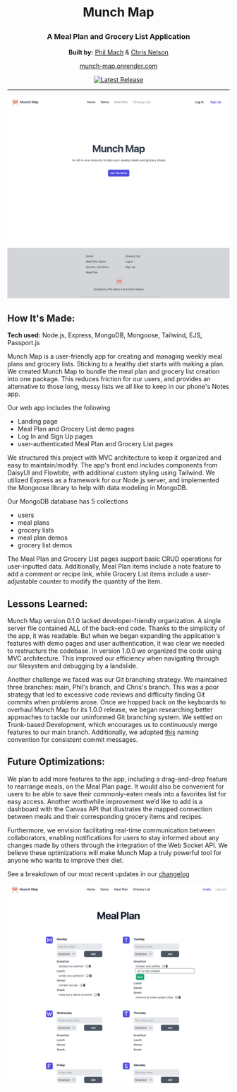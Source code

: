 # <p align="center">Munch Map</p>

### <div align="center">A Meal Plan and Grocery List Application</div>

<div align="center">

  **Built by:** [Phil Mach](https://github.com/philmach2) & [Chris Nelson](https://github.com/ccchrissss)

</div>

<div align="center">

  [munch-map.onrender.com](https://munch-map.onrender.com)

</div>

<div align="center">
 
  <a href="https://github.com/ccchrissss/munch-map/blob/main/CHANGELOG.md"><img src="https://img.shields.io/badge/version-1.1.0-blue" alt="Latest Release"></a>

</div>

---

<div align="center">
 <img width="720" alt="munch-map-landing-page" src="https://github.com/ccchrissss/munch-map/blob/main/public/assets/landing-page-screenshot-1.png?raw=true">
</div>

## How It's Made:

**Tech used:** Node.js, Express, MongoDB, Mongoose, Tailwind, EJS, Passport.js

Munch Map is a user-friendly app for creating and managing weekly meal plans and grocery lists. Sticking to a healthy diet starts with making a plan. We created Munch Map to bundle the meal plan and grocery list creation into one package. This reduces friction for our users, and provides an alternative to those long, messy lists we all like to keep in our phone's Notes app.

Our web app includes the following
- Landing page
- Meal Plan and Grocery List demo pages
- Log In and Sign Up pages
- user-authenticated Meal Plan and Grocery List pages

We structured this project with MVC architecture to keep it organized and easy to maintain/modify. The app's front end includes components from DaisyUI and Flowbite, with additional custom styling using Tailwind. We utilized Express as a framework for our Node.js server, and implemented the Mongoose library to help with data modeling in MongoDB.

Our MongoDB database has 5 collections
- users
- meal plans
- grocery lists
- meal plan demos
- grocery list demos

The Meal Plan and Grocery List pages support basic CRUD operations for user-inputted data. Additionally, Meal Plan items include a note feature to add a comment or recipe link, while Grocery List items include a user-adjustable counter to modify the quantity of the item.

## Lessons Learned:

Munch Map version 0.1.0 lacked developer-friendly organization. A single server file contained ALL of the back-end code. Thanks to the simplicity of the app, it was readable. But when we began expanding the application's features with demo pages and user authentication, it was clear we needed to restructure the codebase. In version 1.0.0 we organized the code using MVC architecture. This improved our efficiency when navigating through our filesystem and debugging by a landslide.

Another challenge we faced was our Git branching strategy. We maintained three branches: main, Phil's branch, and Chris's branch. This was a poor strategy that led to excessive code reviews and difficulty finding Git commits when problems arose. Once we hopped back on the keyboards to overhaul Munch Map for its 1.0.0 release, we began researching better approaches to tackle our uninformed Git branching system. We settled on Trunk-based Development, which encourages us to continuously merge features to our main branch. Additionally, we adopted [this](https://dev.to/varbsan/a-simplified-convention-for-naming-branches-and-commits-in-git-il4)  naming convention for consistent commit messages. 


## Future Optimizations:

We plan to add more features to the app, including a drag-and-drop feature to rearrange meals, on the Meal Plan page. It would also be convenient for users to be able to save their commonly-eaten meals into a favorites list for easy access. Another worthwhile improvement we’d like to add is a dashboard with the Canvas API that illustrates the mapped connection between meals and their corresponding grocery items and recipes.

Furthermore, we envision facilitating real-time communication between collaborators, enabling notifications for users to stay informed about any changes made by others through the integration of the Web Socket API. We believe these optimizations will make Munch Map a truly powerful tool for anyone who wants to improve their diet.

See a breakdown of our most recent updates in our [changelog](https://github.com/ccchrissss/munch-map/blob/main/CHANGELOG.md)



<div align="center">
 <img width="720" alt="munch-map-landing-page" src="https://github.com/ccchrissss/munch-map/blob/main/public/assets/meal-plan-page-screenshot-1.png?raw=true">
</div>
